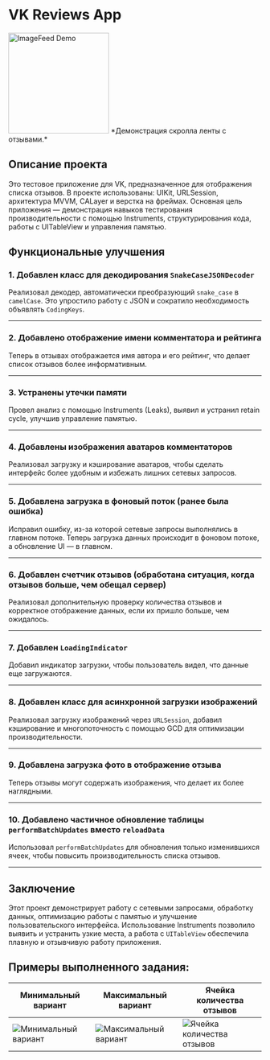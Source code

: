 # VK Reviews App

<img src="https://raw.githubusercontent.com/FaNtast2912/VK-Test/edit/main/Demo/Test_Demo.gif" alt="ImageFeed Demo" width="200">  
*Демонстрация скролла ленты с отзывами.*   

## Описание проекта

Это тестовое приложение для VK, предназначенное для отображения списка отзывов. В проекте использованы: UIKit, URLSession, архитектура MVVM, CALayer и верстка на фреймах. Основная цель приложения — демонстрация навыков тестирования производительности с помощью Instruments, структурирования кода, работы с UITableView и управления памятью.

## Функциональные улучшения

### 1. Добавлен класс для декодирования `SnakeCaseJSONDecoder`

Реализовал декодер, автоматически преобразующий `snake_case` в `camelCase`. Это упростило работу с JSON и сократило необходимость объявлять `CodingKeys`.

---

### 2. Добавлено отображение имени комментатора и рейтинга

Теперь в отзывах отображается имя автора и его рейтинг, что делает список отзывов более информативным.

---

### 3. Устранены утечки памяти

Провел анализ с помощью Instruments (Leaks), выявил и устранил retain cycle, улучшив управление памятью.

---

### 4. Добавлены изображения аватаров комментаторов

Реализовал загрузку и кэширование аватаров, чтобы сделать интерфейс более удобным и избежать лишних сетевых запросов.

---

### 5. Добавлена загрузка в фоновый поток (ранее была ошибка)

Исправил ошибку, из-за которой сетевые запросы выполнялись в главном потоке. Теперь загрузка данных происходит в фоновом потоке, а обновление UI — в главном.

---

### 6. Добавлен счетчик отзывов (обработана ситуация, когда отзывов больше, чем обещал сервер)

Реализовал дополнительную проверку количества отзывов и корректное отображение данных, если их пришло больше, чем ожидалось.

---

### 7. Добавлен `LoadingIndicator`

Добавил индикатор загрузки, чтобы пользователь видел, что данные еще загружаются.

---

### 8. Добавлен класс для асинхронной загрузки изображений

Реализовал загрузку изображений через `URLSession`, добавил кэширование и многопоточность с помощью GCD для оптимизации производительности.

---

### 9. Добавлена загрузка фото в отображение отзыва

Теперь отзывы могут содержать изображения, что делает их более наглядными.

---

### 10. Добавлено частичное обновление таблицы `performBatchUpdates` вместо `reloadData`

Использовал `performBatchUpdates` для обновления только изменившихся ячеек, чтобы повысить производительность списка отзывов.

---

## Заключение

Этот проект демонстрирует работу с сетевыми запросами, обработку данных, оптимизацию работы с памятью и улучшение пользовательского интерфейса. Использование Instruments позволило выявить и устранить узкие места, а работа с `UITableView` обеспечила плавную и отзывчивую работу приложения.


## Примеры выполненного задания:

Минимальный вариант|Максимальный вариант|Ячейка количества отзывов
-|-|-
![Минимальный вариант](/Screenshots/1.png) | ![Максимальный вариант](/Screenshots/2.png) | ![Ячейка количества отзывов](/Screenshots/3.png)
